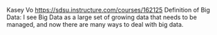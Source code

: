 Kasey Vo
https://sdsu.instructure.com/courses/162125
Definition of Big Data: I see Big Data as a large set of growing data that needs to be managed, and now there are many ways to deal with big data. 
